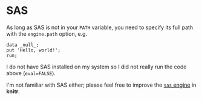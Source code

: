 # SAS

As long as SAS is not in your `PATH` variable, you need to specify its full path with the `engine.path` option, e.g.


``` sas
data _null_;
put 'Hello, world!';
run;
```

I do not have SAS installed on my system so I did not really run the code above (`eval=FALSE`).

I'm not familiar with SAS either; please feel free to improve the [`sas` engine](https://github.com/yihui/knitr/blob/master/R/engine.R) in **knitr**.
